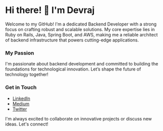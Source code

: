 # Hi there! 👋 I'm Devraj

Welcome to my GitHub! I'm a dedicated Backend Developer with a strong focus on crafting robust and scalable solutions. My core expertise lies in Ruby on Rails, Java, Spring Boot, and AWS, making me a reliable architect of backend infrastructure that powers cutting-edge applications.

### My Passion
I'm passionate about backend development and committed to building the foundations for technological innovation. Let’s shape the future of technology together!

### Get in Touch
- [LinkedIn](https://www.linkedin.com/in/devarajub/)  
- [Medium](https://medium.com/@devarajuboddu06/about)  
- [Twitter](https://twitter.com/devraj-hacks)

I'm always excited to collaborate on innovative projects or discuss new ideas. Let's connect!


<!--
**devraj-hacks/devraj-hacks** is a ✨ _special_ ✨ repository because its `README.md` (this file) appears on your GitHub profile.

Here are some ideas to get you started:

- 🔭 I’m currently working on ...
- 🌱 I’m currently learning ...
- 👯 I’m looking to collaborate on ...
- 🤔 I’m looking for help with ...
- 💬 Ask me about ...
- 📫 How to reach me: ...
- 😄 Pronouns: ...
- ⚡ Fun fact: ...
-->

